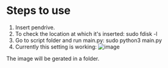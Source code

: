 # Steps to use
1. Insert pendrive.
2. To check the location at which it's inserted: sudo fdisk -l
3. Go to script folder and run main.py: sudo python3 main.py
4. Currently this setting is working:
    ![image](https://github.com/user-attachments/assets/dda4dbe6-0d3c-4c0d-a2ed-788b66e45d1a)

The image will be gerated in a folder.

